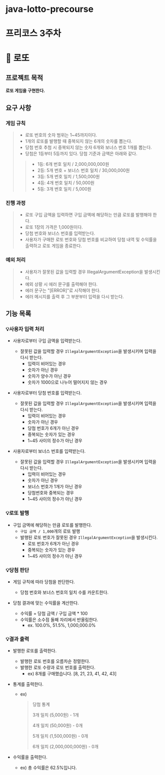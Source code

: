 # java-lotto-precourse

# 프리코스 3주차

# 🎰 로또

## 프로젝트 목적

**로또 게임을 구현한다.**

## 요구 사항

### 게임 규칙

> - 로또 번호의 숫자 범위는 1~45까지이다.
> - 1개의 로또를 발행할 때 중복되지 않는 6개의 숫자를 뽑는다.
> - 당첨 번호 추첨 시 중복되지 않는 숫자 6개와 보너스 번호 1개를 뽑는다.
> - 당첨은 1등부터 5등까지 있다. 당첨 기준과 금액은 아래와 같다.
> > - 1등: 6개 번호 일치 / 2,000,000,000원
> > - 2등: 5개 번호 + 보너스 번호 일치 / 30,000,000원
> > - 3등: 5개 번호 일치 / 1,500,000원
> > - 4등: 4개 번호 일치 / 50,000원
> > - 5등: 3개 번호 일치 / 5,000원

### 진행 과정

> - 로또 구입 금액을 입력하면 구입 금액에 해당하는 만큼 로또를 발행해야 한다.
> - 로또 1장의 가격은 1,000원이다.
> - 당첨 번호와 보너스 번호를 입력받는다.
> - 사용자가 구매한 로또 번호와 당첨 번호를 비교하여 당첨 내역 및 수익률을 출력하고 로또 게임을 종료한다.

### 예외 처리

> - 사용자가 잘못된 값을 입력할 경우 IllegalArgumentException을 발생시킨다.
> - 예외 상황 시 에러 문구를 출력해야 한다.
> - 에러 문구는 "[ERROR]"로 시작해야 한다.
> - 에러 메시지를 출력 후 그 부분부터 입력을 다시 받는다.

## 기능 목록

### 💡사용자 입력 처리

- 사용자로부터 구입 금액을 입력받는다.
    - 잘못된 값을 입력할 경우 `IllegalArgumentException`을 발생시키며 입력을 다시 받는다.
        - 입력이 비어있는 경우
        - 숫자가 아닌 경우
        - 숫자가 양수가 아닌 경우
        - 숫자가 1000으로 나누어 떨어지지 않는 경우


- 사용자로부터 당첨 번호를 입력받는다.
    - 잘못된 값을 입력할 경우 `IllegalArgumentException`을 발생시키며 입력을 다시 받는다.
        - 입력이 비어있는 경우
        - 숫자가 아닌 경우
        - 당첨 번호가 6개가 아닌 경우
        - 중복되는 숫자가 있는 경우
        - 1~45 사이의 정수가 아닌 경우


- 사용자로부터 보너스 번호를 입력받는다.
    - 잘못된 값을 입력할 경우 `IllegalArgumentException`을 발생시키며 입력을 다시 받는다.
        - 입력이 비어있는 경우
        - 숫자가 아닌 경우
        - 보너스 번호가 1개가 아닌 경우
        - 당첨번호와 중복되는 경우
        - 1~45 사이의 정수가 아닌 경우

### 💡로또 발행

- 구입 금액에 해당하는 만큼 로또를 발행한다.
    - `구입 금액 / 1,000`개의 로또 발행
    - 발행된 로또 번호가 잘못된 경우 `IllegalArgumentException`을 발생시킨다.
        - 로또 번호가 6개가 아닌 경우
        - 중복되는 숫자가 있는 경우
        - 1~45 사이의 정수가 아닌 경우

### 💡당첨 판단

- 게임 규칙에 따라 당첨을 판단한다.
    - 당첨 번호와 보너스 번호의 일치 수를 카운트한다.


- 당첨 결과에 맞는 수익률을 계산한다.
    - 수익률 = 당첨 금액 / 구입 금액 * 100
    - 수익률은 소수점 둘째 자리에서 반올림한다.
        - ex. 100.0%, 51.5%, 1,000,000.0%

### 💡결과 출력

- 발행한 로또를 출력한다.
    - 발행한 로또 번호를 오름차순 정렬한다.
    - 발행한 로또 수량과 로또 번호를 출력한다.
        - ex) 8개를 구매했습니다. [8, 21, 23, 41, 42, 43]


- 통계를 출력한다.
    - ex)
      > 당첨 통계
      >
      >   3개 일치 (5,000원) - 1개
      >
      >   4개 일치 (50,000원) - 0개
      >
      >   5개 일치 (1,500,000원) - 0개
      >
      >   6개 일치 (2,000,000,000원) - 0개

- 수익률을 출력한다.
    - ex) 총 수익률은 62.5%입니다.

